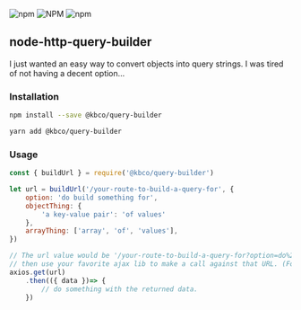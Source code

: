 <p align="center">

![npm](https://img.shields.io/npm/dm/@kbco/query-builder.svg)
![NPM](https://img.shields.io/npm/l/@kbco/query-builder.svg)
![npm](https://img.shields.io/npm/v/@kbco/query-builder.svg)
</p>

## node-http-query-builder
I just wanted an easy way to convert objects into query strings. I was tired of not having a decent option...

### Installation
```bash
npm install --save @kbco/query-builder
```
```bash
yarn add @kbco/query-builder
```

### Usage
```js
const { buildUrl } = require('@kbco/query-builder')

let url = buildUrl('/your-route-to-build-a-query-for', {
    option: 'do build something for',
    objectThing: {
        'a key-value pair': 'of values'
    },
    arrayThing: ['array', 'of', 'values'],
})

// The url value would be '/your-route-to-build-a-query-for?option=do%20build%20something%20for&objectThing[a%20key-value%20pair]=of%20valuesarrayThing=array,of,values'
// then use your favorite ajax lib to make a call against that URL. (For me I like axios)
axios.get(url)
    .then(({ data })=> {
        // do something with the returned data.
    })
```
